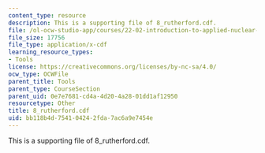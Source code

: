 ```yaml
---
content_type: resource
description: This is a supporting file of 8_rutherford.cdf.
file: /ol-ocw-studio-app/courses/22-02-introduction-to-applied-nuclear-physics-spring-2012/bb118b4d754104242fda7ac6a9e7454e_8_rutherford.cdf
file_size: 17756
file_type: application/x-cdf
learning_resource_types:
- Tools
license: https://creativecommons.org/licenses/by-nc-sa/4.0/
ocw_type: OCWFile
parent_title: Tools
parent_type: CourseSection
parent_uid: 0e7e7681-cd4a-4d20-4a28-01dd1af12950
resourcetype: Other
title: 8_rutherford.cdf
uid: bb118b4d-7541-0424-2fda-7ac6a9e7454e
---
```

This is a supporting file of 8_rutherford.cdf.